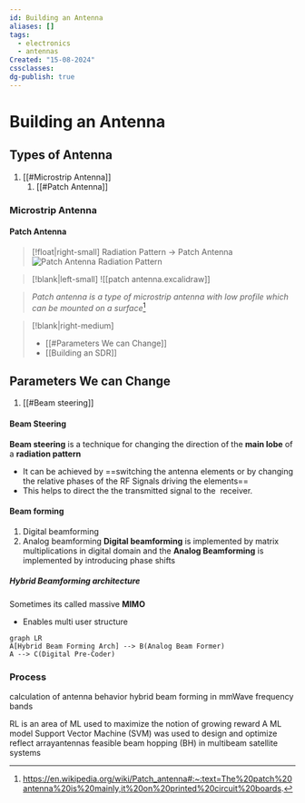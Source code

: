 ```yaml
---
id: Building an Antenna
aliases: []
tags:
  - electronics
  - antennas
Created: "15-08-2024"
cssclasses: 
dg-publish: true
---
```

# Building an Antenna
## Types of Antenna 
1. [[#Microstrip Antenna]]
	1. [[#Patch Antenna]]

### Microstrip Antenna 

#### Patch Antenna 
>[!float|right-small] Radiation Pattern -> Patch Antenna 
>![Patch Antenna Radiation Pattern](https://upload.wikimedia.org/wikipedia/commons/thumb/a/ae/Patch_antenna_pattern.gif/330px-Patch_antenna_pattern.gif)

>[!blank|left-small]
>![[patch antenna.excalidraw]]

>

>*Patch antenna is a type of microstrip antenna with low profile which can be mounted on a surface*[^1]

[^1]:https://en.wikipedia.org/wiki/Patch_antenna#:~:text=The%20patch%20antenna%20is%20mainly,it%20on%20printed%20circuit%20boards.

> [!blank|right-medium]
>
> - [[#Parameters We can Change]]
> - [[Building an SDR]]

## Parameters We can Change

1. [[#Beam steering]]

#### Beam Steering

**Beam steering** is a technique for changing the direction of the **main lobe** of a **radiation pattern**

- It can be achieved by ==switching the antenna elements or by changing the relative phases of the RF Signals driving the elements==
- This helps to direct the the transmitted signal to the  receiver.

#### Beam forming

1. Digital beamforming
2. Analog beamforming
   **Digital beamforming** is implemented by matrix multiplications in digital domain and the **Analog Beamforming** is implemented by introducing phase shifts

##### Hybrid Beamforming architecture

Sometimes its called massive **MIMO**

- Enables multi user structure

```mermaid
graph LR
A[Hybrid Beam Forming Arch] --> B(Analog Beam Former)
A --> C(Digital Pre-Coder)

```

### Process

calculation of antenna behavior
hybrid beam forming in mmWave frequency bands

RL is an area of ML used to maximize the notion of growing reward
A ML model Support Vector Machine (SVM) was used to design and optimize reflect arrayantennas
feasible beam hopping (BH) in multibeam satellite systems
